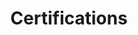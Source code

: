 ---
layout: certifications
title: Certifications
permalink: /certifications/
credly-certs:
  - { title: "AWS Certified Solutions Architect – Associate",
        id: "17f72bd2-73d4-4001-90f0-7546ab695a45"
    }
  - { title: "AWS Certified Solutions Architect – Professional",
        id: "b4f9d4e6-30f0-40a7-8b3e-1048b06a83f8"
    }
  - { title: "CKA: Certified Kubernetes Administrator",
        id: "80c109ab-d574-44c3-a535-beabccfb3cf0",
    }
  - { title: "CKAD: Certified Kubernetes Application Developer",
        id: "e6802be9-77fc-475e-a093-55963410db98",
    }
  - { title: "AWTerraform: Certified HashiCorp Implementation Partner (CHIP)S",
        id: "8d579913-fd46-4ca2-9adb-da11a566591c",
    }
  - { title: "VMware Certified Professional - Application Modernization 2022",
        id: "ca621a2d-32eb-4dc7-9239-a1d2fa5a5c8c",
    }
  - { title: "HashiCorp Certified: Consul Associate (002)",
        id: "24f464af-07d4-44b6-8254-7110d416c7a2",
    }
  - { title: "Vault: Certified HashiCorp Implementation Partner (CHIP)",
        id: "60b9ce0d-56c9-49d8-90e0-60c9d4384ff8",
    }
  - { title: "Terraform: Authorized HashiCorp Instructor",
        id: "bcd82b0d-1007-441e-b9a4-0a236070dea1",
    }
  - { title: "Vault: Authorized HashiCorp Instructor",
        id: "2db2e8cd-f9f4-4264-b819-e195510f03f6",
    }
  - {
      title: "HashiCorp Certified: Vault Operations Professional",
      id: "51f4b61f-41bf-4d54-9628-ea8074ca66c7"
    }
  - {
      title: "HashiCorp Certified: Vault Operations Professional Exam Contributor",
      id: "20582f08-d464-43da-b5a7-2dafd2568d21"
    }

other-certs:
  - title: "Certified Ethical Hacker"
    issuer: EC-Council
    id: ECC5079461283
    date-issued: 2022-09
    date-expired: 2025-09
    verification-url: "https://aspen.eccouncil.org/verify"
    img: "/assets/images/certs/ethical-hacker.webp"
---